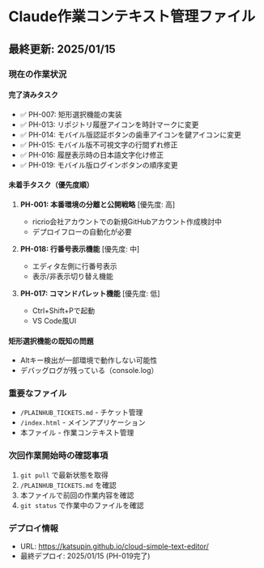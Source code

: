 # Claude作業コンテキスト管理ファイル

## 最終更新: 2025/01/15

### 現在の作業状況

#### 完了済みタスク
- ✅ PH-007: 矩形選択機能の実装
- ✅ PH-013: リポジトリ履歴アイコンを時計マークに変更
- ✅ PH-014: モバイル版認証ボタンの歯車アイコンを鍵アイコンに変更
- ✅ PH-015: モバイル版不可視文字の行間ずれ修正
- ✅ PH-016: 履歴表示時の日本語文字化け修正
- ✅ PH-019: モバイル版ログインボタンの順序変更

#### 未着手タスク（優先度順）
1. **PH-001: 本番環境の分離と公開戦略** [優先度: 高]
   - ricrio会社アカウントでの新規GitHubアカウント作成検討中
   - デプロイフローの自動化が必要

2. **PH-018: 行番号表示機能** [優先度: 中]
   - エディタ左側に行番号表示
   - 表示/非表示切り替え機能

3. **PH-017: コマンドパレット機能** [優先度: 低]
   - Ctrl+Shift+Pで起動
   - VS Code風UI

#### 矩形選択機能の既知の問題
- Altキー検出が一部環境で動作しない可能性
- デバッグログが残っている（console.log）

### 重要なファイル
- `/PLAINHUB_TICKETS.md` - チケット管理
- `/index.html` - メインアプリケーション
- 本ファイル - 作業コンテキスト管理

### 次回作業開始時の確認事項
1. `git pull` で最新状態を取得
2. `/PLAINHUB_TICKETS.md` を確認
3. 本ファイルで前回の作業内容を確認
4. `git status` で作業中のファイルを確認

### デプロイ情報
- URL: https://katsupin.github.io/cloud-simple-text-editor/
- 最終デプロイ: 2025/01/15 (PH-019完了)